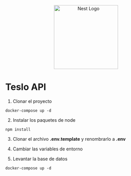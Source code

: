 <p align="center">
  <a href="http://nestjs.com/" target="blank"><img src="https://nestjs.com/img/logo-small.svg" width="200" alt="Nest Logo" /></a>
</p>

[circleci-image]: https://img.shields.io/circleci/build/github/nestjs/nest/master?token=abc123def456
[circleci-url]: https://circleci.com/gh/nestjs/nest

# Teslo API

1. Clonar el proyecto

```
docker-compose up -d
```

2. Instalar los paquetes de node

```
npm install
```

3. Clonar el archivo **.env.template** y renombrarlo a **.env**

4. Cambiar las variables de entorno

5. Levantar la base de datos
```
docker-compose up -d
```